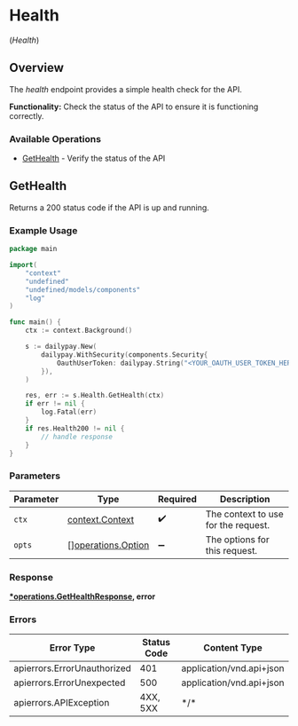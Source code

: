 # Health
(*Health*)

## Overview

The _health_ endpoint provides a simple health check for the API. 

**Functionality:** Check the status of the API to ensure it is functioning
correctly.


### Available Operations

* [GetHealth](#gethealth) - Verify the status of the API

## GetHealth

Returns a 200 status code if the API is up and running.


### Example Usage

<!-- UsageSnippet language="go" operationID="getHealth" method="get" path="/rest/health" -->
```go
package main

import(
	"context"
	"undefined"
	"undefined/models/components"
	"log"
)

func main() {
    ctx := context.Background()

    s := dailypay.New(
        dailypay.WithSecurity(components.Security{
            OauthUserToken: dailypay.String("<YOUR_OAUTH_USER_TOKEN_HERE>"),
        }),
    )

    res, err := s.Health.GetHealth(ctx)
    if err != nil {
        log.Fatal(err)
    }
    if res.Health200 != nil {
        // handle response
    }
}
```

### Parameters

| Parameter                                                | Type                                                     | Required                                                 | Description                                              |
| -------------------------------------------------------- | -------------------------------------------------------- | -------------------------------------------------------- | -------------------------------------------------------- |
| `ctx`                                                    | [context.Context](https://pkg.go.dev/context#Context)    | :heavy_check_mark:                                       | The context to use for the request.                      |
| `opts`                                                   | [][operations.Option](../../models/operations/option.md) | :heavy_minus_sign:                                       | The options for this request.                            |

### Response

**[*operations.GetHealthResponse](../../models/operations/gethealthresponse.md), error**

### Errors

| Error Type                  | Status Code                 | Content Type                |
| --------------------------- | --------------------------- | --------------------------- |
| apierrors.ErrorUnauthorized | 401                         | application/vnd.api+json    |
| apierrors.ErrorUnexpected   | 500                         | application/vnd.api+json    |
| apierrors.APIException      | 4XX, 5XX                    | \*/\*                       |